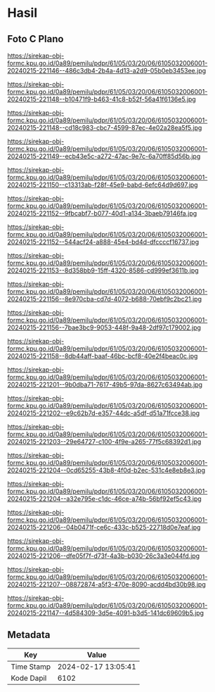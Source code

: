 # Hasil

## Foto C Plano

https://sirekap-obj-formc.kpu.go.id/0a89/pemilu/pdpr/61/05/03/20/06/6105032006001-20240215-221146--486c3db4-2b4a-4d13-a2d9-05b0eb3453ee.jpg

https://sirekap-obj-formc.kpu.go.id/0a89/pemilu/pdpr/61/05/03/20/06/6105032006001-20240215-221148--b10471f9-b463-41c8-b52f-56a41f6136e5.jpg

https://sirekap-obj-formc.kpu.go.id/0a89/pemilu/pdpr/61/05/03/20/06/6105032006001-20240215-221148--cd18c983-cbc7-4599-87ec-4e02a28ea5f5.jpg

https://sirekap-obj-formc.kpu.go.id/0a89/pemilu/pdpr/61/05/03/20/06/6105032006001-20240215-221149--ecb43e5c-a272-47ac-9e7c-6a70ff85d56b.jpg

https://sirekap-obj-formc.kpu.go.id/0a89/pemilu/pdpr/61/05/03/20/06/6105032006001-20240215-221150--c13313ab-f28f-45e9-babd-6efc64d9d697.jpg

https://sirekap-obj-formc.kpu.go.id/0a89/pemilu/pdpr/61/05/03/20/06/6105032006001-20240215-221152--9fbcabf7-b077-40d1-a134-3baeb79146fa.jpg

https://sirekap-obj-formc.kpu.go.id/0a89/pemilu/pdpr/61/05/03/20/06/6105032006001-20240215-221152--544acf24-a888-45e4-bd4d-dfccccf16737.jpg

https://sirekap-obj-formc.kpu.go.id/0a89/pemilu/pdpr/61/05/03/20/06/6105032006001-20240215-221153--8d358bb9-15ff-4320-8586-cd999ef3611b.jpg

https://sirekap-obj-formc.kpu.go.id/0a89/pemilu/pdpr/61/05/03/20/06/6105032006001-20240215-221156--8e970cba-cd7d-4072-b688-70ebf9c2bc21.jpg

https://sirekap-obj-formc.kpu.go.id/0a89/pemilu/pdpr/61/05/03/20/06/6105032006001-20240215-221156--7bae3bc9-9053-448f-9a48-2df97c179002.jpg

https://sirekap-obj-formc.kpu.go.id/0a89/pemilu/pdpr/61/05/03/20/06/6105032006001-20240215-221158--8db44aff-baaf-46bc-bcf8-40e2f4beac0c.jpg

https://sirekap-obj-formc.kpu.go.id/0a89/pemilu/pdpr/61/05/03/20/06/6105032006001-20240215-221201--9b0dba71-7617-49b5-97da-8627c63494ab.jpg

https://sirekap-obj-formc.kpu.go.id/0a89/pemilu/pdpr/61/05/03/20/06/6105032006001-20240215-221202--e9c62b7d-e357-44dc-a5df-d51a71fcce38.jpg

https://sirekap-obj-formc.kpu.go.id/0a89/pemilu/pdpr/61/05/03/20/06/6105032006001-20240215-221203--29e64727-c100-4f9e-a265-77f5c68392d1.jpg

https://sirekap-obj-formc.kpu.go.id/0a89/pemilu/pdpr/61/05/03/20/06/6105032006001-20240215-221204--0cd65255-43b8-4f0d-b2ec-531c4e8eb8e3.jpg

https://sirekap-obj-formc.kpu.go.id/0a89/pemilu/pdpr/61/05/03/20/06/6105032006001-20240215-221204--a32e795e-c1dc-46ce-a74b-56bf92ef5c43.jpg

https://sirekap-obj-formc.kpu.go.id/0a89/pemilu/pdpr/61/05/03/20/06/6105032006001-20240215-221206--04b0471f-ce6c-433c-b525-22718d0e7eaf.jpg

https://sirekap-obj-formc.kpu.go.id/0a89/pemilu/pdpr/61/05/03/20/06/6105032006001-20240215-221206--dfe05f7f-d73f-4a3b-b030-26c3a3e044fd.jpg

https://sirekap-obj-formc.kpu.go.id/0a89/pemilu/pdpr/61/05/03/20/06/6105032006001-20240215-221207--08872874-a5f3-470e-8090-acdd4bd30b98.jpg

https://sirekap-obj-formc.kpu.go.id/0a89/pemilu/pdpr/61/05/03/20/06/6105032006001-20240215-221147--4d584309-3d5e-4091-b3d5-141dc69609b5.jpg


## Metadata

| Key        | Value               |
| ---------- | ------------------- |
| Time Stamp | 2024-02-17 13:05:41 |
| Kode Dapil | 6102                |



